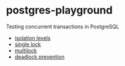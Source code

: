 # postgres-playground
Testing concurrent transactions in PostgreSQL

- [isolation levels](isolation_levels.md)
- [single lock](single-lock.md)
- [multilock](multi-lock.md)
- [deadlock prevention](deadlock-prevention.md)
